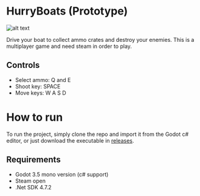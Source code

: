 # HurryBoats (Prototype)

![alt text](https://github.com/MasterGerson/HurryBoats/blob/master/readme/Godot2022.09.02.jpg?raw=true)

Drive your boat to collect ammo crates and destroy your enemies.
This is a multiplayer game and need steam in order to play.

## Controls

- Select ammo: Q and E
- Shoot key: SPACE
- Move keys: W A S D


# How to run

To run the project, simply clone the repo and import it from the Godot c# editor, or just download the executable in [releases](https://github.com/Gerssonn/HurryBoats/releases).


## Requirements  
- Godot 3.5 mono version (c# support)
- Steam open
- .Net SDK 4.7.2 
